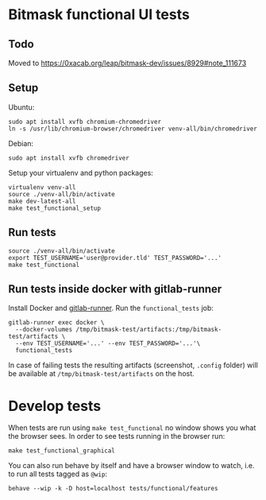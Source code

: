# Bitmask functional UI tests

## Todo

Moved to https://0xacab.org/leap/bitmask-dev/issues/8929#note_111673

## Setup

Ubuntu:

    sudo apt install xvfb chromium-chromedriver
    ln -s /usr/lib/chromium-browser/chromedriver venv-all/bin/chromedriver

Debian:

    sudo apt install xvfb chromedriver


Setup your virtualenv and python packages:

    virtualenv venv-all
    source ./venv-all/bin/activate
    make dev-latest-all
    make test_functional_setup

## Run tests

    source ./venv-all/bin/activate
    export TEST_USERNAME='user@provider.tld' TEST_PASSWORD='...'
    make test_functional

## Run tests inside docker with gitlab-runner

Install Docker and [gitlab-runner](https://docs.gitlab.com/runner/).
Run the `functional_tests` job:

    gitlab-runner exec docker \
      --docker-volumes /tmp/bitmask-test/artifacts:/tmp/bitmask-test/artifacts \
      --env TEST_USERNAME='...' --env TEST_PASSWORD='...'\
      functional_tests

In case of failing tests the resulting artifacts (screenshot, `.config` folder) will be available at `/tmp/bitmask-test/artifacts` on the host.

# Develop tests

When tests are run using `make test_functional` no window shows you what the browser sees.
In order to see tests running in the browser run:

    make test_functional_graphical

You can also run behave by itself and have a browser window to watch, i.e. to run all tests tagged as `@wip`:

    behave --wip -k -D host=localhost tests/functional/features
